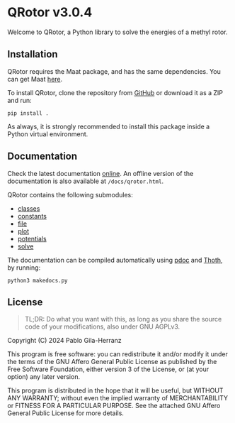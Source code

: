 # QRotor v3.0.4

Welcome to QRotor, a Python library to solve the energies of a methyl rotor.  


## Installation

QRotor requires the Maat package, and has the same dependencies. You can get Maat [here](https://github.com/pablogila/Maat/).  

To install QRotor, clone the repository from [GitHub](https://github.com/pablogila/QRotor/) or download it as a ZIP and run:  
```shell
pip install .
```

As always, it is strongly recommended to install this package inside a Python virtual environment.  


## Documentation

Check the latest documentation [online](https://pablogila.github.io/QRotor/).
An offline version of the documentation is also available at `/docs/qrotor.html`.  

QRotor contains the following submodules:  
- [classes](https://pablogila.github.io/QRotor/qrotor/classes.html)
- [constants](https://pablogila.github.io/QRotor/qrotor/constants.html)
- [file](https://pablogila.github.io/QRotor/qrotor/file.html)
- [plot](https://pablogila.github.io/QRotor/qrotor/plot.html)
- [potentials](https://pablogila.github.io/QRotor/qrotor/potentials.html)
- [solve](https://pablogila.github.io/QRotor/qrotor/solve.html)

The documentation can be compiled automatically using [pdoc](https://pdoc.dev/) and [Thoth](https://github.com/pablogila/Thoth/), by running:
```shell
python3 makedocs.py
```

## License

> TL;DR: Do what you want with this, as long as you share the source code of your modifications, also under GNU AGPLv3.  

Copyright (C) 2024  Pablo Gila-Herranz

This program is free software: you can redistribute it and/or modify
it under the terms of the GNU Affero General Public License as published
by the Free Software Foundation, either version 3 of the License, or
(at your option) any later version.

This program is distributed in the hope that it will be useful,
but WITHOUT ANY WARRANTY; without even the implied warranty of
MERCHANTABILITY or FITNESS FOR A PARTICULAR PURPOSE.
See the attached GNU Affero General Public License for more details.
